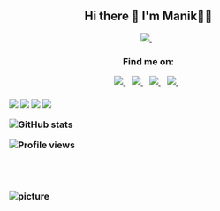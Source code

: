 <h2 align='center'>
    Hi there 👋 I'm Manik👨‍💻
</h2>


<p align='center'>
  <a href="https://manikaangurah.com/">
    <img src="https://img.shields.io/badge/portfolio-%2336ADD4.svg?&style=for-the-badge&logo=portfolio&logoColor=white" />
  </a>&nbsp;&nbsp;
</p>


<h3 align='center'>
    Find me on:
</h3>

<p align='center'>
  
  <a href="https://www.linkedin.com/in/manik-a-a-ngurah-59b228149/">
    <img src="https://img.shields.io/badge/linkedin-%230077B5.svg?&style=for-the-badge&logo=linkedin&logoColor=white" />
  </a>&nbsp;&nbsp;
  <a href="https://www.instagram.com/keysnam/">
    <img src="https://img.shields.io/badge/instagram-%23E4405F.svg?&style=for-the-badge&logo=instagram&logoColor=white" />        
  </a>&nbsp;&nbsp;
   <a href="https://stackoverflow.com/users/11517573/manik-a-a-ngurah">
    <img src="https://img.shields.io/badge/stackoverflow-%23F48024.svg?&style=for-the-badge&logo=stackoverflow&logoColor=white" />        
  </a>&nbsp;&nbsp;
   <a href="https://codepen.io/manik5">
    <img src="https://img.shields.io/badge/codepen-%23131417.svg?&style=for-the-badge&logo=codepen&logoColor=white" />        
  </a>&nbsp;&nbsp;
  
</p> 

<h3 align='center>
   Tech Stack:
</h3>

<p align='center'>
    <img src="https://img.shields.io/badge/ruby%20🟢🟢🟢🟢🟢-%23239120.svg?&style=for-         the-badge&logo=c%20sharp&logoColor=white" /> 
    <img src="https://img.shields.io/badge/xamarin%20forms%20🟢🟢🟢🟢🟢-%233498DB.svg?              &style=for-the-badge&logo=xamarin&logoColor=white" /> 
    <img src="https://img.shields.io/badge/dotnet%20🟢🟢🟢🟢🟢-net%23239120.svg?&style=for-         the-badge&logo=dot-net&logoColor=white" /> 
    <img src="https://img.shields.io/badge/html%20🟢🟢🟢🟢⚪-%23239120.svg?&style=for-the-       badge&logo=html5&logoColor=white" /> 
</p>

![GitHub stats](https://github-readme-stats.vercel.app/api?username=Manik5&show_icons=true)  

![Profile views](https://gpvc.arturio.dev/Manik5)  

<br />
<br />

![picture](https://raw.githubusercontent.com/saadeghi/saadeghi/master/dino.gif)

<br />
<br />

